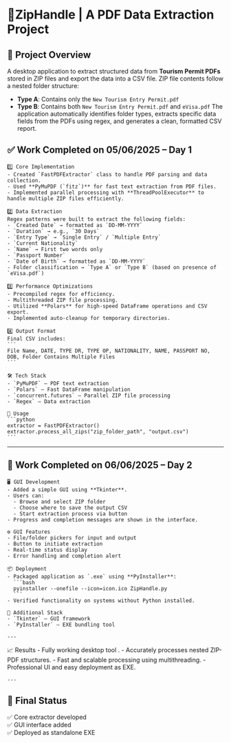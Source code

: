 
# 🧾ZipHandle | A PDF Data Extraction Project

## 📌 Project Overview
A desktop application to extract structured data from **Tourism Permit PDFs** stored in ZIP files and export the data into a CSV file.
ZIP file contents follow a nested folder structure:
- **Type A**: Contains only the `New Tourism Entry Permit.pdf`
- **Type B**: Contains both `New Tourism Entry Permit.pdf` and `eVisa.pdf`
The application automatically identifies folder types, extracts specific data fields from the PDFs using regex, and generates a clean, formatted CSV report.

## ✅ Work Completed on 05/06/2025 – Day 1

    1️⃣ Core Implementation
    - Created `FastPDFExtractor` class to handle PDF parsing and data collection.
    - Used **PyMuPDF (`fitz`)** for fast text extraction from PDF files.
    - Implemented parallel processing with **ThreadPoolExecutor** to handle multiple ZIP files efficiently.
    
    2️⃣ Data Extraction
    Regex patterns were built to extract the following fields:
    - `Created Date` → formatted as `DD-MM-YYYY`
    - `Duration` → e.g., `30 Days`
    - `Entry Type` → `Single Entry` / `Multiple Entry`
    - `Current Nationality`
    - `Name` → First two words only
    - `Passport Number`
    - `Date of Birth` → formatted as `DD-MM-YYYY`
    - Folder classification → `Type A` or `Type B` (based on presence of `eVisa.pdf`)
    
    3️⃣ Performance Optimizations
    - Precompiled regex for efficiency.
    - Multithreaded ZIP file processing.
    - Utilized **Polars** for high-speed DataFrame operations and CSV export.
    - Implemented auto-cleanup for temporary directories.
    
    4️⃣ Output Format
    Final CSV includes:
    ```
    File Name, DATE, TYPE DR, TYPE OP, NATIONALITY, NAME, PASSPORT NO, DOB, Folder Contains Multiple Files
    ```
    
    🛠️ Tech Stack
    - `PyMuPDF` – PDF text extraction
    - `Polars` – Fast DataFrame manipulation
    - `concurrent.futures` – Parallel ZIP file processing
    - `Regex` – Data extraction
    
    🧪 Usage
    ```python
    extractor = FastPDFExtractor()
    extractor.process_all_zips("zip_folder_path", "output.csv")
    ```

---

## 🚀 Work Completed on 06/06/2025 – Day 2

    🖥️ GUI Development
    - Added a simple GUI using **Tkinter**.
    - Users can:
      - Browse and select ZIP folder
      - Choose where to save the output CSV
      - Start extraction process via button
    - Progress and completion messages are shown in the interface.
    
    ⚙️ GUI Features
    - File/folder pickers for input and output
    - Button to initiate extraction
    - Real-time status display
    - Error handling and completion alert
    
    📦 Deployment
    - Packaged application as `.exe` using **PyInstaller**:
      ```bash
      pyinstaller --onefile --icon=icon.ico ZipHandle.py
      ```
    - Verified functionality on systems without Python installed.
    
    🧰 Additional Stack
    - `Tkinter` – GUI framework
    - `PyInstaller` – EXE bundling tool
    
    ---
    
📈 Results
    - Fully working desktop tool .
    - Accurately processes nested ZIP-PDF structures.
    - Fast and scalable processing using multithreading.
    - Professional UI and easy deployment as EXE.
    
    ---

## 📄 Final Status
✅ Core extractor developed  
✅ GUI interface added  
✅ Deployed as standalone EXE
